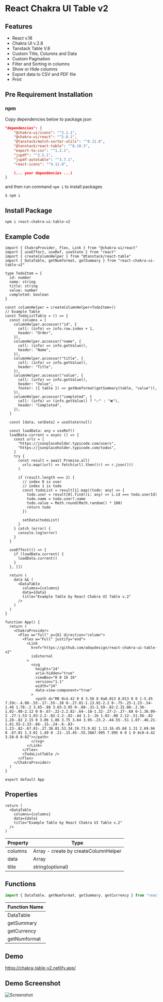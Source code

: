 # React Chakra UI Table v2

## Features

- React v.18
- Chakra UI v.2.8
- Tanstack Table V.8
- Custom Title, Columns and Data
- Custom Pagination
- Filter and Sorting in columns
- Show or Hide columns
- Export data to CSV and PDF file
- Print

## Pre Requirement Installation

### npm

Copy dependencies below to package.json

```json
"dependencies": {
    "@chakra-ui/icons": "^2.1.1",
    "@chakra-ui/react": "^2.8.1",
    "@tanstack/match-sorter-utils": "^8.11.8",
    "@tanstack/react-table": "^8.10.3",
    "export-to-csv": "^1.2.1",
    "jspdf": "^2.5.1",
    "jspdf-autotable": "^3.7.1",
    "react-icons": "^4.11.0",

    (... your dependencies ...)
}
```

and then run command `npm i` to install packages

```
$ npm i
```

## Install Package

```
npm i react-chakra-ui-table-v2
```

## Example Code

```tsx
import { ChakraProvider, Flex, Link } from "@chakra-ui/react"
import { useEffect, useRef, useState } from "react"
import { createColumnHelper } from "@tanstack/react-table"
import { DataTable, getNumformat, getSummary } from "react-chakra-ui-table-v2"

type TodoItem = {
  id: number
  name: string
  title: string
  value: number
  completed: boolean
}

const columnHelper = createColumnHelper<TodoItem>()
// Example Table
const TodoListTable = () => {
  const columns = [
    columnHelper.accessor("id", {
      cell: (info) => info.row.index + 1,
      header: "Order",
    }),
    columnHelper.accessor("name", {
      cell: (info) => info.getValue(),
      header: "Name",
    }),
    columnHelper.accessor("title", {
      cell: (info) => info.getValue(),
      header: "Title",
    }),
    columnHelper.accessor("value", {
      cell: (info) => info.getValue(),
      header: "Value",
      footer: ({ table }) => getNumformat(getSummary(table, "value")),
    }),
    columnHelper.accessor("completed", {
      cell: (info) => (info.getValue() ? "✅" : "❌"),
      header: "Completed",
    }),
  ]

  const [data, setData] = useState(null)

  const loadData: any = useRef()
  loadData.current = async () => {
    const urls = [
      "https://jsonplaceholder.typicode.com/users",
      "https://jsonplaceholder.typicode.com/todos",
    ]
    try {
      const result = await Promise.all(
        urls.map((url) => fetch(url).then((r) => r.json()))
      )

      if (result.length === 2) {
        // index 0 is user
        // index 1 is todo
        const todoList = result[1].map((todo: any) => {
          todo.user = result[0].find((i: any) => i.id === todo.userId)
          todo.name = todo.user?.name
          todo.value = Math.round(Math.random() * 100)
          return todo
        })

        setData(todoList)
      }
    } catch (error) {
      console.log(error)
    }
  }

  useEffect(() => {
    if (loadData.current) {
      loadData.current()
    }
  }, [])

  return (
    data && (
      <DataTable
        columns={columns}
        data={data}
        title="Example Table by React Chakra UI Table v.2"
      />
    )
  )
}

function App() {
  return (
    <ChakraProvider>
      <Flex w="full" p={6} direction="column">
        <Flex w="Full" justify="end">
          <Link
            href="https://github.com/adaydesign/react-chakra-ui-table-v2"
            isExternal
          >
            <svg
              height="24"
              aria-hidden="true"
              viewBox="0 0 16 16"
              version="1.1"
              width="24"
              data-view-component="true"
            >
              <path d="M8 0c4.42 0 8 3.58 8 8a8.013 8.013 0 0 1-5.45 7.59c-.4.08-.55-.17-.55-.38 0-.27.01-1.13.01-2.2 0-.75-.25-1.23-.54-1.48 1.78-.2 3.65-.88 3.65-3.95 0-.88-.31-1.59-.82-2.15.08-.2.36-1.02-.08-2.12 0 0-.67-.22-2.2.82-.64-.18-1.32-.27-2-.27-.68 0-1.36.09-2 .27-1.53-1.03-2.2-.82-2.2-.82-.44 1.1-.16 1.92-.08 2.12-.51.56-.82 1.28-.82 2.15 0 3.06 1.86 3.75 3.64 3.95-.23.2-.44.55-.51 1.07-.46.21-1.61.55-2.33-.66-.15-.24-.6-.83-1.23-.82-.67.01-.27.38.01.53.34.19.73.9.82 1.13.16.45.68 1.31 2.69.94 0 .67.01 1.3.01 1.49 0 .21-.15.45-.55.38A7.995 7.995 0 0 1 0 8c0-4.42 3.58-8 8-8Z"></path>
            </svg>
          </Link>
        </Flex>
        <TodoListTable />
      </Flex>
    </ChakraProvider>
  )
}

export default App
```

## Properties

```tsx
return (
  <DataTable
    columns={columns}
    data={data}
    title="Example Table by React Chakra UI Table v.2"
  />
)
```

| Property | Type                                 |
| -------- | ------------------------------------ |
| columns  | Array - create by createColumnHelper |
| data     | Array                                |
| title    | string(optional)                     |

## Functions

```ts
import { DataTable, getNumformat, getSummary, getCurrency } from "react-chakra-ui-table-v2"
```

| Function Name |
| ------------- |
| DataTable     |
| getSummary    |
| getCurrency   |
| getNumformat  |

## Demo

https://chakra-table-v2.netlify.app/

## Demo Screenshot

![Screenshot](https://raw.githubusercontent.com/adaydesign/react-chakra-ui-table-v2/main/public/demo.png)
